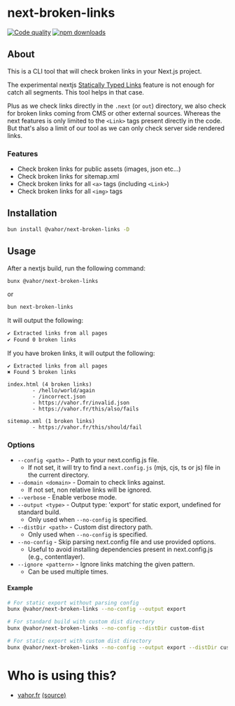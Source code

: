 # next-broken-links

[![Code quality](https://github.com/Vahor/next-broken-links/actions/workflows/quality.yml/badge.svg)](https://github.com/Vahor/next-broken-links/actions/workflows/quality.yml)
[![npm downloads](https://img.shields.io/npm/dm/%40vahor%2Fnext-broken-links)](https://www.npmjs.com/package/@vahor/next-broken-links)


## About

This is a CLI tool that will check broken links in your Next.js project.

The experimental nextjs [Statically Typed Links](https://nextjs.org/docs/app/api-reference/config/typescript#statically-typed-links) feature is not enough for catch all segments. This tool helps in that case.

Plus as we check links directly in the `.next` (or `out`) directory, we also check for broken links coming from CMS or other external sources. Whereas the next features is only limited to the `<Link>` tags present directly in the code.\
But that's also a limit of our tool as we can only check server side rendered links.

### Features

- Check broken links for public assets (images, json etc...)
- Check broken links for sitemap.xml
- Check broken links for all `<a>` tags (including `<Link>`)
- Check broken links for all `<img>` tags

## Installation

```bash
bun install @vahor/next-broken-links -D
```

## Usage

After a nextjs build, run the following command:

```bash
bunx @vahor/next-broken-links
```
or
```bash
bun next-broken-links
```

It will output the following:

```bash
✔ Extracted links from all pages
✔ Found 0 broken links
```

If you have broken links, it will output the following:

```
✔ Extracted links from all pages
✖ Found 5 broken links

index.html (4 broken links)
        - /hello/world/again
        - /incorrect.json
        - https://vahor.fr/invalid.json
        - https://vahor.fr/this/also/fails

sitemap.xml (1 broken links)
        - https://vahor.fr/this/should/fail
```

### Options

- `--config <path>` - Path to your next.config.js file. 
  - If not set, it will try to find a `next.config.js` (mjs, cjs, ts or js) file in the current directory.
- `--domain <domain>` - Domain to check links against. 
  - If not set, non relative links will be ignored.
- `--verbose` - Enable verbose mode.
- `--output <type>` - Output type: 'export' for static export, undefined for standard build.
  - Only used when `--no-config` is specified.
- `--distDir <path>` - Custom dist directory path.
  - Only used when `--no-config` is specified.
- `--no-config` - Skip parsing next.config file and use provided options.
  - Useful to avoid installing dependencies present in next.config.js (e.g., contentlayer).
- `--ignore <pattern>` - Ignore links matching the given pattern.
  - Can be used multiple times.

#### Example

```bash
# For static export without parsing config
bunx @vahor/next-broken-links --no-config --output export

# For standard build with custom dist directory
bunx @vahor/next-broken-links --no-config --distDir custom-dist

# For static export with custom dist directory
bunx @vahor/next-broken-links --no-config --output export --distDir custom-out
```

# Who is using this?

- [vahor.fr](https://vahor.fr/project/next-broken-links) [(source)](https://github.com/Vahor/vahor.fr/blob/main/package.json)


